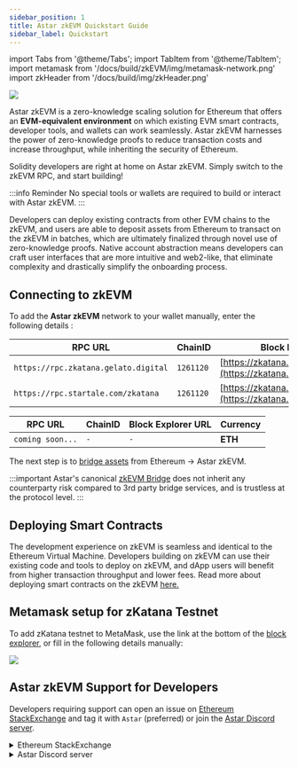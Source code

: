 ```yaml
---
sidebar_position: 1
title: Astar zkEVM Quickstart Guide
sidebar_label: Quickstart
---
```

import Tabs from '@theme/Tabs';
import TabItem from '@theme/TabItem';
import metamask from '/docs/build/zkEVM/img/metamask-network.png'
import zkHeader from '/docs/build/img/zkHeader.png'

<div style={{textAlign: 'center'}}>
    <img src={zkHeader} style={{width: 1200}} />
</div>

Astar zkEVM is a zero-knowledge scaling solution for Ethereum that offers an **EVM-equivalent environment** on which existing EVM smart contracts, developer tools, and wallets can work seamlessly. Astar zkEVM harnesses the power of zero-knowledge proofs to reduce transaction costs and increase throughput, while inheriting the security of Ethereum.

Solidity developers are right at home on Astar zkEVM. Simply switch to the zkEVM RPC, and start building!

:::info Reminder
No special tools or wallets are required to build or interact with Astar zkEVM.
:::

Developers can deploy existing contracts from other EVM chains to the zkEVM, and users are able to deposit assets from Ethereum to transact on the zkEVM in batches, which are ultimately finalized through novel use of zero-knowledge proofs. Native account abstraction means developers can craft user interfaces that are more intuitive and web2-like, that eliminate complexity and drastically simplify the onboarding process. 

## Connecting to zkEVM

To add the **Astar zkEVM** network to your wallet manually, enter the following details :
<Tabs>
<TabItem value="testnet" label="zKatana Testnet" default>

| RPC URL | ChainID | Block Explorer URL | Currency |
| ------------------------------- | ---------------- | ---------------- | ----- |
| `https://rpc.zkatana.gelato.digital` | `1261120` | [https://zkatana.blockscout.com](https://zkatana.blockscout.com) | **ETH** |
| `https://rpc.startale.com/zkatana` | `1261120` | [https://zkatana.explorer.startale.com/](https://zkatana.explorer.startale.com/) | **ETH** |
</TabItem>

<TabItem value="mainnet" label="Astar zkEVM Mainnet" disabled>

| RPC URL | ChainID | Block Explorer URL | Currency |
| ------------------------------- | ---------------- | ---------------- | ----- |
| `coming soon...` | `-` | `-` | **ETH** |
</TabItem>
</Tabs>

The next step is to [bridge assets](/docs/build/zkEVM/bridge-to-zkevm.md) from Ethereum &rarr; Astar zkEVM. 

:::important
Astar's canonical [zkEVM Bridge](https://portal.astar.network) does not inherit any counterparty risk compared to 3rd party bridge services, and is trustless at the protocol level.
:::

## Deploying Smart Contracts

The development experience on zkEVM is seamless and identical to the Ethereum Virtual Machine. Developers building on zkEVM can use their existing code and tools to deploy on zkEVM, and dApp users will benefit from higher transaction throughput and lower fees. Read more about deploying smart contracts on the zkEVM [here.](/docs/build/zkEVM/smart-contracts/)

## Metamask setup for zKatana Testnet
To add zKatana testnet to MetaMask, use the link at the bottom of the [block explorer](https://zkatana.blockscout.com/), or fill in the following details manually:

<div style={{textAlign: 'center'}}>
  <img src={metamask} style={{width: 400}} />
</div>

## Astar zkEVM Support for Developers

Developers requiring support can open an issue on [Ethereum StackExchange](https://ethereum.stackexchange.com/) and tag it with `Astar` (preferred) or join the [Astar Discord server](https://discord.gg/astarnetwork). 

<details>
<summary>Ethereum StackExchange</summary>

1. Join the **Ethereum StackExchange** [here](https://ethereum.stackexchange.com/).

2. Create a new issue.
3. Make a detailed explanation of your issue.
4. At the end add a tag `Astar` to trigger Astar team.

</details>
<details>
<summary>Astar Discord server</summary>

1. Join the **Astar Discord** server [here](https://discord.gg/astarnetwork).

2. Accept the invite.
3. Take the **Developer** role under **#roles**.
4. Navigate to the **Builder/#zkevm-learning** channel.

</details>
